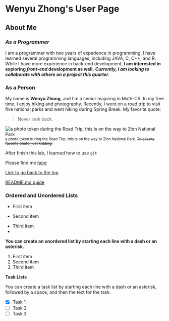 # Wenyu Zhong's User Page
## About Me
### *As a Programmer*
I am a programmer with two years of experience in programming. I have learned several programming languages, including JAVA, C, C++, and R. While I have more experience in back-end development, **I am interested in exploring _front-end_ development as well.** ***Currently, I am looking to collaborate with others on a project this quarter***.

### As a Person
My name is **Wenyu Zhong**, and I'm a senior majoring in Math-CS. In my free time, I enjoy hiking and photography. Recently, I went on a road trip to visit five national parks and went hiking during Spring Break.
My favorite quote:
> Never look back.

![a photo token during the Road Trip, this is on the way to Zion National Park](NationalPark.JPG)
<sup> a photo token during the Road Trip, this is on the way to Zion National Park.
~~This is my favorite photo, just kidding.~~

After finish this lab, I learned how to use `git`

Please find me  [here](https://github.com/Eunggseo/CSE110)

[Link to go back to the top](#wenyu-zhong's-user-page)

[README.md guide](CSE110/README.md)

### Ordered and Unordered Lists


- First item
* Second item
+ Third item
+ 
**You can create an unordered list by starting each line with a dash or an asterisk.**
1. First item
2. Second item
3. Third item
   
**Task Lists**

You can create a task list by starting each line with a dash or an asterisk, followed by a space, and then the text for the task.

 - [x] Task 1
 - [ ] Task 2
 - [ ] Task 3
